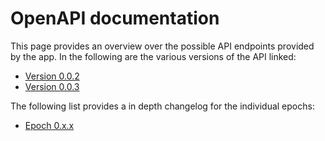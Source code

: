 # OpenAPI documentation

This page provides an overview over the possible API endpoints provided by the app. In the following are the various versions of the API linked:

- [Version 0.0.2](0.0.2/index.html)
- [Version 0.0.3](0.0.3/index.html)

The following list provides a in depth changelog for the individual epochs:

- [Epoch 0.x.x](changelog/0.html)
